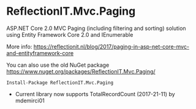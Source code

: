 # ReflectionIT.Mvc.Paging
ASP.NET Core 2.0 MVC Paging (including filtering and sorting) solution using Entity Framework Core 2.0 and IEnumerable<T>

More info: https://reflectionit.nl/blog/2017/paging-in-asp-net-core-mvc-and-entityframework-core

You can also use the old NuGet package https://www.nuget.org/packages/ReflectionIT.Mvc.Paging/

`Install-Package ReflectionIT.Mvc.Paging`                 

* Current library now supports TotalRecordCount (2017-21-11) by mdemirci01
